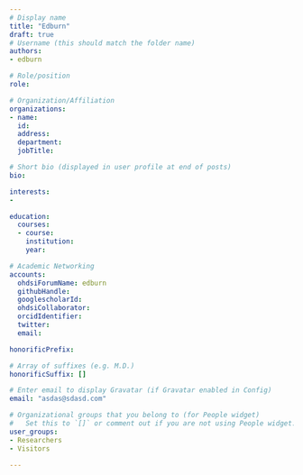 ```yaml
---
# Display name
title: "Edburn"
draft: true
# Username (this should match the folder name)
authors:
- edburn

# Role/position
role: 

# Organization/Affiliation
organizations:
- name: 
  id: 
  address: 
  department: 
  jobTitle: 

# Short bio (displayed in user profile at end of posts)
bio: 

interests:
- 

education:
  courses:
  - course: 
    institution: 
    year: 

# Academic Networking
accounts:
  ohdsiForumName: edburn
  githubHandle: 
  googlescholarId: 
  ohdsiCollaborator:
  orcidIdentifier: 
  twitter: 
  email: 

honorificPrefix: 

# Array of suffixes (e.g. M.D.)
honorificSuffix: []

# Enter email to display Gravatar (if Gravatar enabled in Config)
email: "asdas@sdasd.com"

# Organizational groups that you belong to (for People widget)
#   Set this to `[]` or comment out if you are not using People widget.
user_groups:
- Researchers
- Visitors

---
```

